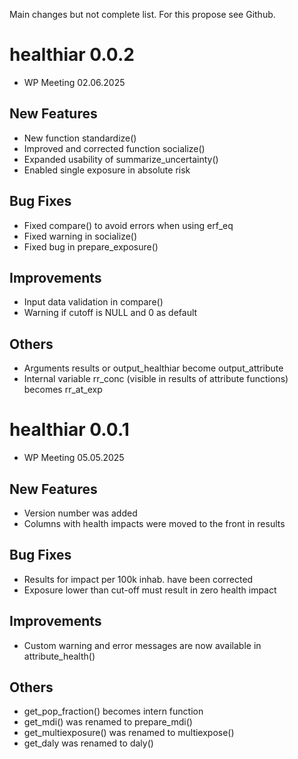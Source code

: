 Main changes but not complete list. For this propose see Github.

# healthiar 0.0.2

* WP Meeting 02.06.2025

## New Features
- New function standardize()
- Improved and corrected function socialize() 
- Expanded usability of summarize_uncertainty()
- Enabled single exposure in absolute risk 


## Bug Fixes

- Fixed compare() to avoid errors when using erf_eq
- Fixed warning in socialize()
- Fixed bug in prepare_exposure()

## Improvements
- Input data validation in compare()
- Warning if cutoff is NULL and 0 as default

## Others
- Arguments results or output_healthiar become output_attribute
- Internal variable rr_conc (visible in results of attribute functions) becomes rr_at_exp





# healthiar 0.0.1

* WP Meeting 05.05.2025

## New Features
- Version number was added
- Columns with health impacts were moved to the front in results



## Bug Fixes

- Results for impact per 100k inhab. have been corrected
- Exposure lower than cut-off must result in zero health impact

## Improvements
- Custom warning and error messages are now available in attribute_health()


## Others
- get_pop_fraction() becomes intern function
- get_mdi() was renamed to prepare_mdi()
- get_multiexposure() was renamed to multiexpose()
- get_daly was renamed to daly()

